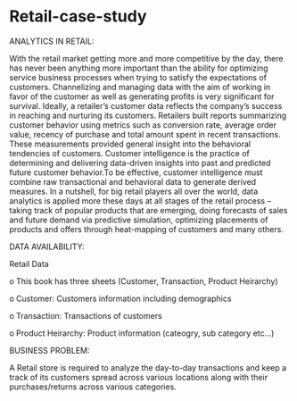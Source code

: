 # Retail-case-study

ANALYTICS IN RETAIL:

With the retail market getting more and more competitive by the day, there has never been 
anything more important than the ability for optimizing service business processes when 
trying to satisfy the expectations of customers. Channelizing and managing data with the 
aim of working in favor of the customer as well as generating profits is very significant for 
survival.
Ideally, a retailer’s customer data reflects the company’s success in reaching and nurturing 
its customers. Retailers built reports summarizing customer behavior using metrics such as 
conversion rate, average order value, recency of purchase and total amount spent in recent 
transactions. These measurements provided general insight into the behavioral tendencies 
of customers.
Customer intelligence is the practice of determining and delivering data-driven insights into 
past and predicted future customer behavior.To be effective, customer intelligence must 
combine raw transactional and behavioral data to generate derived measures.
In a nutshell, for big retail players all over the world, data analytics is applied more these 
days at all stages of the retail process – taking track of popular products that are emerging, 
doing forecasts of sales and future demand via predictive simulation, optimizing placements
of products and offers through heat-mapping of customers and many others.

DATA AVAILABILITY:

Retail Data

o This book has three sheets (Customer, Transaction, Product Heirarchy)

o Customer: Customers information including demographics

o Transaction: Transactions of customers

o Product Heirarchy: Product information (cateogry, sub category etc...) 

BUSINESS PROBLEM:

A Retail store is required to analyze the day-to-day transactions and keep a track of its customers 
spread across various locations along with their purchases/returns across various categories. 
